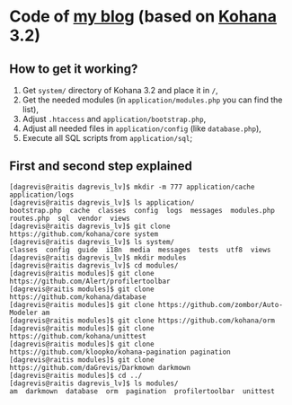 # Code of [my blog](http://dagrevis.lv/ "daGrevis.lv") (based on [Kohana](http://kohanaframework.org/ "Kohana") 3.2)

## How to get it working?

1. Get `system/` directory of Kohana 3.2 and place it in `/`,
2. Get the needed modules (in `application/modules.php` you can find the list),
3. Adjust `.htaccess` and `application/bootstrap.php`,
4. Adjust all needed files in `application/config` (like `database.php`),
5. Execute all SQL scripts from `application/sql`;

## First and second step explained

    [dagrevis@raitis dagrevis_lv]$ mkdir -m 777 application/cache application/logs
    [dagrevis@raitis dagrevis_lv]$ ls application/
    bootstrap.php  cache  classes  config  logs  messages  modules.php  routes.php  sql  vendor  views
    [dagrevis@raitis dagrevis_lv]$ git clone https://github.com/kohana/core system
    [dagrevis@raitis dagrevis_lv]$ ls system/
    classes  config  guide  i18n  media  messages  tests  utf8  views
    [dagrevis@raitis dagrevis_lv]$ mkdir modules
    [dagrevis@raitis dagrevis_lv]$ cd modules/
    [dagrevis@raitis modules]$ git clone https://github.com/Alert/profilertoolbar
    [dagrevis@raitis modules]$ git clone https://github.com/kohana/database
    [dagrevis@raitis modules]$ git clone https://github.com/zombor/Auto-Modeler am
    [dagrevis@raitis modules]$ git clone https://github.com/kohana/orm
    [dagrevis@raitis modules]$ git clone https://github.com/kohana/unittest
    [dagrevis@raitis modules]$ git clone https://github.com/kloopko/kohana-pagination pagination
    [dagrevis@raitis modules]$ git clone https://github.com/daGrevis/Darkmown darkmown
    [dagrevis@raitis modules]$ cd ../
    [dagrevis@raitis dagrevis_lv]$ ls modules/
    am  darkmown  database  orm  pagination  profilertoolbar  unittest